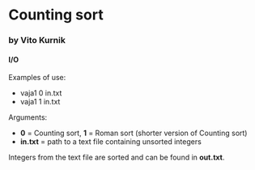 # Counting sort
### by Vito Kurnik
#### I/O

Examples of use:
 - vaja1 0 in.txt
 - vaja1 1 in.txt
 
Arguments: 
 - **0** = Counting sort, **1** = Roman sort (shorter version of Counting sort)
 - **in.txt** = path to a text file containing unsorted integers 
 
Integers from the text file are sorted and can be found in **out.txt**.

